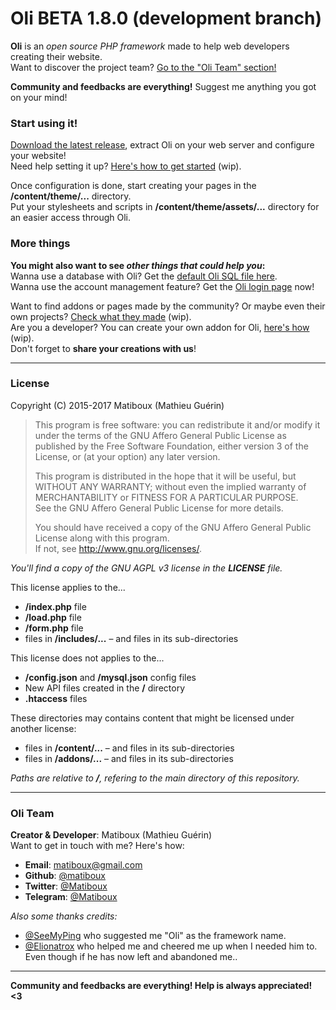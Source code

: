 # Oli BETA 1.8.0 (development branch)

**Oli** is an *open source PHP framework* made to help web developers creating their website.  
Want to discover the project team? [Go to the "Oli Team" section!](#oli-team)

**Community and feedbacks are everything!** Suggest me anything you got on your mind!

### Start using it!

[Download the latest release](https://github.com/OliFramework/Oli/releases/latest), extract Oli on your web server and configure your website!  
Need help setting it up? [Here's how to get started](https://github.com/OliFramework/Oli/wiki/Get-started) (wip).

Once configuration is done, start creating your pages in the **/content/theme/...** directory.  
Put your stylesheets and scripts in **/content/theme/assets/...** directory for an easier access through Oli.

### More things

**You might also want to see *other things that could help you*:**  
Wanna use a database with Oli? Get the [default Oli SQL file here](https://github.com/OliFramework/Oli-Default-SQL).  
Wanna use the account management feature? Get the [Oli login page](https://github.com/OliFramework/Oli-Login-Page) now!

Want to find addons or pages made by the community? Or maybe even their own projects? [Check what they made](https://github.com/OliFramework/Oli/wiki/Created-by-the-community) (wip).  
Are you a developer? You can create your own addon for Oli, [here's how](#) (wip).  
Don't forget to **share your creations with us**!

---

### License

Copyright (C) 2015-2017 Matiboux (Mathieu Guérin)
> This program is free software: you can redistribute it and/or modify it under the terms of the GNU Affero General Public License as published by the Free Software Foundation, either version 3 of the License, or (at your option) any later version.  
> 
> This program is distributed in the hope that it will be useful, but WITHOUT ANY WARRANTY; without even the implied warranty of MERCHANTABILITY or FITNESS FOR A PARTICULAR PURPOSE.  
> See the GNU Affero General Public License for more details.
> 
> You should have received a copy of the GNU Affero General Public License along with this program.  
> If not, see <http://www.gnu.org/licenses/>.

*You'll find a copy of the GNU AGPL v3 license in the **LICENSE** file.*

This license applies to the...
- **/index.php** file
- **/load.php** file
- **/form.php** file
- files in **/includes/...** – and files in its sub-directories

This license does not applies to the...
- **/config.json** and **/mysql.json** config files
- New API files created in the **/** directory
- **.htaccess** files

These directories may contains content that might be licensed under another license:
- files in **/content/...** – and files in its sub-directories
- files in **/addons/...** – and files in its sub-directories

*Paths are relative to **/**, refering to the main directory of this repository.*

---

### Oli Team

**Creator & Developer**: Matiboux (Mathieu Guérin)  
Want to get in touch with me? Here's how:
 - **Email**: [matiboux@gmail.com](mailto:matiboux@gmail.com)
 - **Github**: [@matiboux](https://github.com/Matiboux)
 - **Twitter**: [@Matiboux](https://twitter.com/Matiboux)
 - **Telegram**: [@Matiboux](https://t.me/Matiboux)

*Also some thanks credits:*
- [@SeeMyPing](https://twitter.com/SeeMyPing) who suggested me "Oli" as the framework name.
- [@Elionatrox](https://twitter.com/Elionatrox) who helped me and cheered me up when I needed him to.  
Even though if he has now left and abandoned me..

---

**Community and feedbacks are everything! Help is always appreciated! <3**